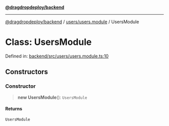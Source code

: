 [**@dragdropdeploy/backend**](../../../README.md)

***

[@dragdropdeploy/backend](../../../README.md) / [users/users.module](../README.md) / UsersModule

# Class: UsersModule

Defined in: [backend/src/users/users.module.ts:10](https://github.com/TomKonig/DragDropDeploy/blob/34bfcba72927c691f3e74d05ff86899c58e78bdc/backend/src/users/users.module.ts#L10)

## Constructors

### Constructor

> **new UsersModule**(): `UsersModule`

#### Returns

`UsersModule`
